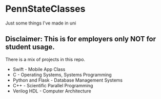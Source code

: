# PennStateClasses
Just some things I've made in uni

## Disclaimer: This is for employers only NOT for student usage.

There is a mix of projects in this repo.

* Swift - Mobile App Class
* C - Operating Systems, Systems Programming
* Python and Flask - Database Management Systems
* C++ - Scientific Parallel Programming
* Verilog HDL - Computer Architecture
